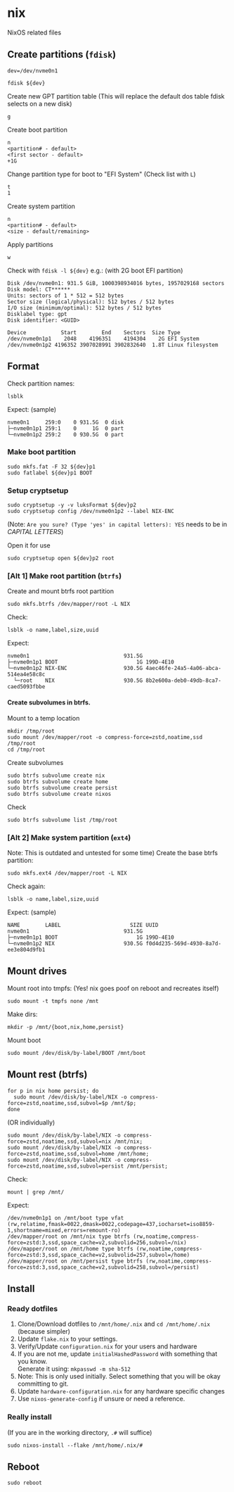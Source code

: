 # nix
NixOS related files

## Create partitions (`fdisk`)
```
dev=/dev/nvme0n1
```
```
fdisk ${dev}
```

Create new GPT partition table (This will replace the default dos table fdisk selects on a new disk)
```
g
```

Create boot partition
```
n
<partition# - default>
<first sector - default>
+1G
```

Change partition type for boot to "EFI System" (Check list with `L`)
```
t
1
```

Create system partition
```
n
<partition# - default>
<size - default/remaining>
```

Apply partitions
```
w
```

Check with `fdisk -l ${dev}`
e.g.: (with 2G boot EFI partition)
```
Disk /dev/nvme0n1: 931.5 GiB, 1000398934016 bytes, 1957029168 sectors
Disk model: CT******                          
Units: sectors of 1 * 512 = 512 bytes
Sector size (logical/physical): 512 bytes / 512 bytes
I/O size (minimum/optimal): 512 bytes / 512 bytes
Disklabel type: gpt
Disk identifier: <GUID>

Device           Start        End    Sectors  Size Type
/dev/nvme0n1p1    2048    4196351    4194304    2G EFI System
/dev/nvme0n1p2 4196352 3907028991 3902832640  1.8T Linux filesystem

```

## Format

Check partition names:
```
lsblk
```

Expect: (sample)
```
nvme0n1     259:0    0 931.5G  0 disk 
├─nvme0n1p1 259:1    0     1G  0 part 
└─nvme0n1p2 259:2    0 930.5G  0 part 
```

### Make boot partition
```
sudo mkfs.fat -F 32 ${dev}p1
sudo fatlabel ${dev}p1 BOOT
```

### Setup cryptsetup

```
sudo cryptsetup -y -v luksFormat ${dev}p2
sudo cryptsetup config /dev/nvme0n1p2 --label NIX-ENC
```
(Note: `Are you sure? (Type 'yes' in capital letters): YES` needs to be in *CAPITAL LETTERS*)

Open it for use
```
sudo cryptsetup open ${dev}p2 root
```


### [Alt 1] Make root partition (`btrfs`)
Create and mount btrfs root partition
```
sudo mkfs.btrfs /dev/mapper/root -L NIX
```

Check:
```
lsblk -o name,label,size,uuid
```
Expect:
```
nvme0n1                              931.5G 
├─nvme0n1p1 BOOT                         1G 199D-4E10
└─nvme0n1p2 NIX-ENC                  930.5G 4aec46fe-24a5-4a06-abca-514ea4e58c8c
  └─root    NIX                      930.5G 8b2e600a-deb0-49db-8ca7-caed5093fbbe
```

#### Create subvolumes in btrfs.
Mount to a temp location
```
mkdir /tmp/root
sudo mount /dev/mapper/root -o compress-force=zstd,noatime,ssd /tmp/root
cd /tmp/root
```

Create subvolumes
```
sudo btrfs subvolume create nix
sudo btrfs subvolume create home
sudo btrfs subvolume create persist
sudo btrfs subvolume create nixos
```

Check
```
sudo btrfs subvolume list /tmp/root
```

### [Alt 2] Make system partition (`ext4`)
Note: This is outdated and untested for some time)
Create the base btrfs partition:
```
sudo mkfs.ext4 /dev/mapper/root -L NIX
```

Check again:
```
lsblk -o name,label,size,uuid
```

Expect: (sample)
```
NAME        LABEL                      SIZE UUID
nvme0n1                              931.5G 
├─nvme0n1p1 BOOT                         1G 199D-4E10
└─nvme0n1p2 NIX                      930.5G f0d4d235-569d-4930-8a7d-ee3e804d9fb1
```


## Mount drives
Mount root into tmpfs: (Yes! nix goes poof on reboot and recreates itself)
```
sudo mount -t tmpfs none /mnt
```
Make dirs:
```
mkdir -p /mnt/{boot,nix,home,persist}
```


Mount boot
```
sudo mount /dev/disk/by-label/BOOT /mnt/boot
```

## Mount rest (btrfs)
```
for p in nix home persist; do
  sudo mount /dev/disk/by-label/NIX -o compress-force=zstd,noatime,ssd,subvol=$p /mnt/$p;
done
```

(OR individually)
```
sudo mount /dev/disk/by-label/NIX -o compress-force=zstd,noatime,ssd,subvol=nix /mnt/nix;
sudo mount /dev/disk/by-label/NIX -o compress-force=zstd,noatime,ssd,subvol=home /mnt/home;
sudo mount /dev/disk/by-label/NIX -o compress-force=zstd,noatime,ssd,subvol=persist /mnt/persist;
```

Check:
```
mount | grep /mnt/
```
Expect:
```
/dev/nvme0n1p1 on /mnt/boot type vfat (rw,relatime,fmask=0022,dmask=0022,codepage=437,iocharset=iso8859-1,shortname=mixed,errors=remount-ro)
/dev/mapper/root on /mnt/nix type btrfs (rw,noatime,compress-force=zstd:3,ssd,space_cache=v2,subvolid=256,subvol=/nix)
/dev/mapper/root on /mnt/home type btrfs (rw,noatime,compress-force=zstd:3,ssd,space_cache=v2,subvolid=257,subvol=/home)
/dev/mapper/root on /mnt/persist type btrfs (rw,noatime,compress-force=zstd:3,ssd,space_cache=v2,subvolid=258,subvol=/persist)
```

## Install

### Ready dotfiles

1. Clone/Download dotfiles to `/mnt/home/.nix` and `cd /mnt/home/.nix` (because simpler)
2. Update `flake.nix` to your settings.
3. Verify/Update `configuration.nix` for your users and hardware
  1. If you are not me, update `initialHashedPassword` with something that you know.  
     Generate it using: `mkpasswd -m sha-512`
  2. Note: This is only used initially. Select something that you will be okay committing to git.
4. Update `hardware-configuration.nix` for any hardware specific changes
  1. Use `nixos-generate-config` if unsure or need a reference.

### Really install

(If you are in the working directory, `.#` will suffice)
```
sudo nixos-install --flake /mnt/home/.nix/#
```

## Reboot

```
sudo reboot
```
